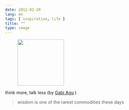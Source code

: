 ```yaml
---
date: 2012-02-20
lang: en
tags: [ inspiration, life ]
title: ""
type: image
---
```


<figure>
<a
href="https://hugo.ferreira.cc/think-more-talk-less-by-gabi-agu-wisdom-is-one/attachment/867/"
rel="attachment"><img
src="https://hugo.ferreira.cc/wp-content/uploads/2012/02/tumblr_lzpbl8AfNC1qz82meo1_400-150x150.jpg"
width="150" height="150" /></a></figure>

think more, talk less (by [Gabi
Agu](http://www.flickr.com/photos/ragnarokr/3351578823/) )

> wisdom is one of the rarest commodities these days

